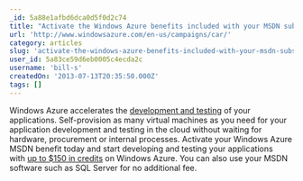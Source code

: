 ```yaml
---
_id: 5a88e1afbd6dca0d5f0d2c74
title: "Activate the Windows Azure benefits included with your MSDN subscription and you could win an Aston Martin."
url: 'http://www.windowsazure.com/en-us/campaigns/car/'
category: articles
slug: 'activate-the-windows-azure-benefits-included-with-your-msdn-subscription-and-you-could-win-an-aston'
user_id: 5a83ce59d6eb0005c4ecda2c
username: 'bill-s'
createdOn: '2013-07-13T20:35:50.000Z'
tags: []
---
```


Windows Azure accelerates the <a href="http://www.windowsazure.com/en-us/solutions/dev-test/">development and testing</a> of your applications. Self-provision as many virtual machines as you need for your application development and testing in the cloud without waiting for hardware, procurement or internal processes. Activate your Windows Azure MSDN benefit today and start developing and testing your applications with <a href="http://www.windowsazure.com/en-us/pricing/member-offers/msdn-benefits/" target="_blank">up to $150 in credits</a> on Windows Azure. You can also use your MSDN software such as SQL Server for no additional fee.
